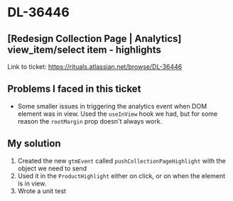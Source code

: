 # DL-36446

## [Redesign Collection Page | Analytics] view_item/select item - highlights

Link to ticket: https://rituals.atlassian.net/browse/DL-36446


## Problems I faced in this ticket

- Some smaller issues in triggering the analytics event when DOM element was in view. 
Used the ```useInView``` hook we had, but for some reason the ```rootMargin``` prop doesn't always work. 

## My solution

1. Created the new ```gtmEvent``` called ```pushCollectionPageHighlight``` with the object we need to send
2. Used it in the ```ProductHighlight``` either on click, or on when the element is in view.
3. Wrote a unit test
